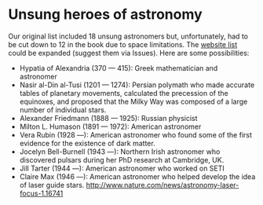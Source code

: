 # Unsung heroes of astronomy

Our original list included 18 unsung astronomers but, unfortunately, had to be cut down to 12 in the book due to space limitations. The [website list](http://cosmos-book.github.io/unsung-heroes/) could be expanded (suggest them via Issues). Here are some possibilities:

* Hypatia of Alexandria (370 — 415): Greek mathematician and astronomer 
* Nasir al-Din al-Tusi (1201 — 1274): Persian polymath who made accurate tables of planetary movements, calculated the precession of the equinoxes, and proposed that the Milky Way was composed of a large number of individual stars.
* Alexander Friedmann (1888 — 1925): Russian physicist
* Milton L. Humason (1891 — 1972): American astronomer
* Vera Rubin (1928 —): American astronomer who found some of the first evidence for the existence of dark matter.
* Jocelyn Bell-Burnell (1943 —): Northern Irish astronomer who discovered pulsars during her PhD research at Cambridge, UK.
* Jill Tarter (1944 —): American astronomer who worked on SETI
* Claire Max (1946 —): American astronomer who helped develop the idea of laser guide stars. http://www.nature.com/news/astronomy-laser-focus-1.16741
